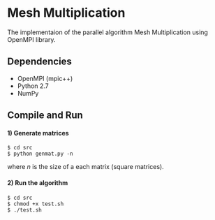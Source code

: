 # Mesh Multiplication

The implementaion of the parallel algorithm Mesh Multiplication using OpenMPI library.

## Dependencies
* OpenMPI (mpic++)
* Python 2.7
* NumPy

## Compile and Run
#### 1) Generate matrices
```
$ cd src
$ python genmat.py -n
```
where *n* is the size of a each matrix (square matrices).
#### 2) Run the algorithm
```
$ cd src
$ chmod +x test.sh
$ ./test.sh
```
